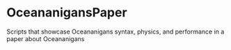 # OceananigansPaper
Scripts that showcase Oceananigans syntax, physics, and performance in a paper about Oceananigans
